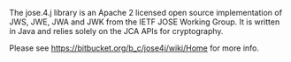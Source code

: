The jose.4.j library is an Apache 2 licensed open source implementation of JWS, JWE, JWA and JWK from the IETF JOSE Working Group. It is written in Java and relies solely on the JCA APIs for cryptography.

Please see https://bitbucket.org/b_c/jose4j/wiki/Home for more info.